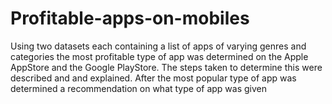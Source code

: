 # Profitable-apps-on-mobiles
Using two datasets each containing a list of apps of varying genres and categories the most profitable type of app was determined on the Apple AppStore and the Google PlayStore. The steps taken to determine this were described and and explained. After the most popular type of app was determined a recommendation on what type of app was given
